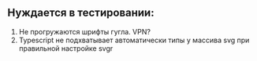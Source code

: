 ## Нуждается в тестировании: 

1. Не прогружаются шрифты гугла. VPN?
2. Typescript не подхватывает автоматически типы у массива svg при правильной настройке svgr